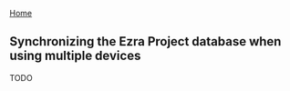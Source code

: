 <p id="navigation">
  <a href="https://ezra-project.net">Home</a>
</p>

## Synchronizing the Ezra Project database when using multiple devices

TODO